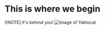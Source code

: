 # This is where we begin
[!NOTE] It's behind you!
![Image of Yaktocat](https://octodex.github.com/images/yaktocat.png)
